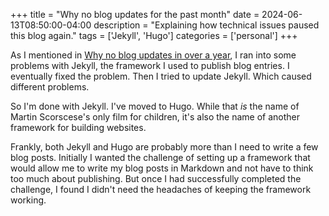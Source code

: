 +++
title = "Why no blog updates for the past month"
date = 2024-06-13T08:50:00-04:00
description = "Explaining how technical issues paused this blog again."
tags = ['Jekyll', 'Hugo']
categories = ['personal']
+++

As I mentioned in [Why no blog updates in over a year](../2024-03-02-absence/), I ran into some problems with Jekyll, the framework I used to publish blog entries. I eventually fixed the problem. Then I tried to update Jekyll. Which caused different problems.

So I'm done with Jekyll. I've moved to Hugo. While that _is_ the name of Martin Scorscese's only film for children, it's also the name of another framework for building websites.

Frankly, both Jekyll and Hugo are probably more than I need to write a few blog posts. Initially I wanted the challenge of setting up a framework that would allow me to write my blog posts in Markdown and not have to think too much about publishing. But once I had successfully completed the challenge, I found I didn't need the headaches of keeping the framework working.
